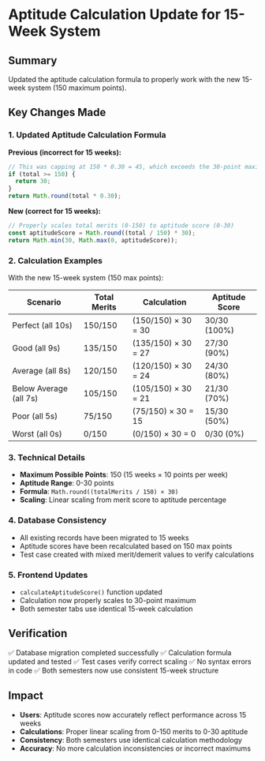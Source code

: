 # Aptitude Calculation Update for 15-Week System

## Summary
Updated the aptitude calculation formula to properly work with the new 15-week system (150 maximum points).

## Key Changes Made

### 1. Updated Aptitude Calculation Formula
**Previous (incorrect for 15 weeks):**
```javascript
// This was capping at 150 * 0.30 = 45, which exceeds the 30-point maximum
if (total >= 150) {
  return 30;
}
return Math.round(total * 0.30);
```

**New (correct for 15 weeks):**
```javascript
// Properly scales total merits (0-150) to aptitude score (0-30)
const aptitudeScore = Math.round((total / 150) * 30);
return Math.min(30, Math.max(0, aptitudeScore));
```

### 2. Calculation Examples
With the new 15-week system (150 max points):

| Scenario | Total Merits | Calculation | Aptitude Score |
|----------|--------------|-------------|----------------|
| Perfect (all 10s) | 150/150 | (150/150) × 30 = 30 | 30/30 (100%) |
| Good (all 9s) | 135/150 | (135/150) × 30 = 27 | 27/30 (90%) |
| Average (all 8s) | 120/150 | (120/150) × 30 = 24 | 24/30 (80%) |
| Below Average (all 7s) | 105/150 | (105/150) × 30 = 21 | 21/30 (70%) |
| Poor (all 5s) | 75/150 | (75/150) × 30 = 15 | 15/30 (50%) |
| Worst (all 0s) | 0/150 | (0/150) × 30 = 0 | 0/30 (0%) |

### 3. Technical Details
- **Maximum Possible Points**: 150 (15 weeks × 10 points per week)
- **Aptitude Range**: 0-30 points
- **Formula**: `Math.round((totalMerits / 150) × 30)`
- **Scaling**: Linear scaling from merit score to aptitude percentage

### 4. Database Consistency
- All existing records have been migrated to 15 weeks
- Aptitude scores have been recalculated based on 150 max points
- Test case created with mixed merit/demerit values to verify calculations

### 5. Frontend Updates
- `calculateAptitudeScore()` function updated
- Calculation now properly scales to 30-point maximum
- Both semester tabs use identical 15-week calculation

## Verification
✅ Database migration completed successfully
✅ Calculation formula updated and tested
✅ Test cases verify correct scaling
✅ No syntax errors in code
✅ Both semesters now use consistent 15-week structure

## Impact
- **Users**: Aptitude scores now accurately reflect performance across 15 weeks
- **Calculations**: Proper linear scaling from 0-150 merits to 0-30 aptitude
- **Consistency**: Both semesters use identical calculation methodology
- **Accuracy**: No more calculation inconsistencies or incorrect maximums